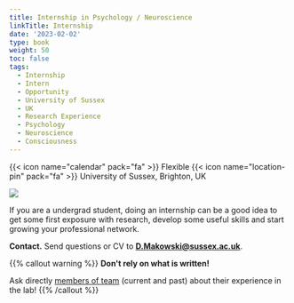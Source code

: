 ```yaml
---
title: Internship in Psychology / Neuroscience
linkTitle: Internship
date: '2023-02-02'
type: book
weight: 50
toc: false
tags:
  - Internship
  - Intern
  - Opportunity
  - University of Sussex
  - UK
  - Research Experience
  - Psychology
  - Neuroscience
  - Consciousness
---
```


{{< icon name="calendar" pack="fa" >}} Flexible
{{< icon name="location-pin" pack="fa" >}} University of Sussex, Brighton, UK

![](internship.jpg)


If you are a undergrad student, doing an internship can be a good idea to get some first exposure with research, develop some useful skills and start growing your professional network.

**Contact.** Send questions or CV to **D.Makowski@sussex.ac.uk**.

{{% callout warning %}}
**Don't rely on what is written!**

Ask directly [members of team](/people/) (current and past) about their experience in the lab!
{{% /callout %}}